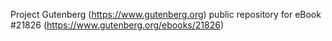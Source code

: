 Project Gutenberg (https://www.gutenberg.org) public repository for eBook #21826 (https://www.gutenberg.org/ebooks/21826)
